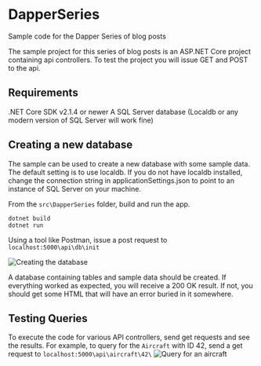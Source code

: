 
# DapperSeries
Sample code for the Dapper Series of blog posts

The sample project for this series of blog posts is an ASP.NET Core project containing api controllers. To test the project you will issue GET and POST to the api. 

## Requirements
.NET Core SDK v2.1.4 or newer
A SQL Server database (Localdb or any modern version of SQL Server will work fine)

## Creating a new database
The sample can be used to create a new database with some sample data. The default setting is to use localdb. If you do not have localdb installed, change the connection string in applicationSettings.json to point to an instance of SQL Server on your machine.

From the `src\DapperSeries` folder, build and run the app.

```
dotnet build
dotnet run
```

Using a tool like Postman, issue a post request to `localhost:5000\api\db\init`

![Creating the database](https://user-images.githubusercontent.com/2531875/35258071-5559d10e-ffba-11e7-92ef-06e06fe9b907.png)

A database containing tables and sample data should be created. If everything worked as expected, you will receive a 200 OK result. If not, you should get some HTML that will have an error buried in it somewhere.

## Testing Queries
To execute the code for various API controllers, send get requests and see the results. For example, to query for the `Aircraft` with ID 42, send a get request to `localhost:5000\api\aircraft\42\`
![Query for an aircraft](https://user-images.githubusercontent.com/2531875/35258148-cb31ff00-ffba-11e7-89dd-7975fa080fbc.png)
